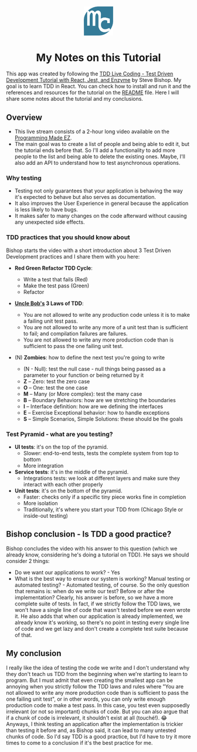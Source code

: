 <p align="center"><img src="./src/img/mylogo.svg" alt="logo" title="logo" width="80"></p>
<h1 align="center">My Notes on this Tutorial</h1>

This app was created by following the [TDD Live Coding - Test Driven Development Tutorial with React, Jest, and Enzyme](https://www.youtube.com/watch?v=tX-gu6FWcsE) by Steve Bishop. My goal is to learn TDD in React.
You can check how to install and run it and the references and resources for the tutorial on the [README](./README.md) file. Here I will share some notes about the tutorial and my conclusions.

## Overview

- This live stream consists of a 2-hour long video available on the [Programming Made EZ](https://www.youtube.com/watch?v=tX-gu6FWcsE).
- The main goal was to create a list of people and being able to edit it, but the tutorial ends before that. So I'll add a functionality to add more people to the list and being able to delete the existing ones. Maybe, I'll also add an API to understand how to test asynchronous operations.

### Why testing

- Testing not only guarantees that your application is behaving the way it's expected to behave but also serves as documentation.
- It also improves the User Experience in general because the application is less likely to have bugs.
- It makes safer to many changes on the code afterward without causing any unexpected side effects.

### TDD practices that you should know about

Bishop starts the video with a short introduction about 3 Test Driven Development practices and I share them with you here:

- **Red Green Refactor TDD Cycle**: 
  - Write a test that fails (Red)
  - Make the test pass (Green)
  - Refactor 

- **[Uncle Bob's](https://en.wikipedia.org/wiki/Robert_C._Martin) 3 Laws of TDD**:
  - You are not allowed to write any production code unless it is to make a failing unit test pass.
  - You are not allowed to write any more of a unit test than is sufficient to fail; and compilation failures are failures.
  - You are not allowed to write any more production code than is sufficient to pass the one failing unit test.

- (N) **Zombies**: how to define the next test you're going to write
  - (N - Null): test the null case - null things being passed as a parameter to your function or being returned by it 
  - **Z** – Zero: test the zero case
  - **O** – One: test the one case
  - **M** – Many (or More complex): test the many case
  - **B** – Boundary Behaviors: how are we stretching the boundaries
  - **I** – Interface definition: how are we defining the interfaces
  - **E** – Exercise Exceptional behavior: how to handle exceptions
  - **S** – Simple Scenarios, Simple Solutions: these should be the goals

### Test Pyramid - what are you testing?

- **UI tests**: it's on the top of the pyramid. 
  - Slower: end-to-end tests, tests the complete system from top to bottom
  - More integration
- **Service tests**: it's in the middle of the pyramid.
  - Integrations tests: we look at different layers and make sure they interact with each other properly
- **Unit tests**: it's on the bottom of the pyramid.
  - Faster: checks only if a specific tiny piece works fine in completion
  - More isolation
  - Traditionally, it's where you start your TDD from (Chicago Style or inside-out testing)

## Bishop conclusion - Is TDD a good practice?

Bishop concludes the video with his answer to this question (which we already know, considering he's doing a tutorial on TDD).
He says we should consider 2 things:
  - Do we want our applications to work? - Yes
  - What is the best way to ensure our system is working? Manual testing or automated testing? - Automated testing, of course.
So the only question that remains is: when do we write our test? Before or after the implementation?
Clearly, his answer is before, so we have a more complete suite of tests. In fact, if we strictly follow the TDD laws, we won't have a single line of code that wasn't tested before we even wrote it.
He also adds that when our application is already implemented, we already know it's working, so there's no point in testing every single line of code and we get lazy and don't create a complete test suite because of that.

## My conclusion

I really like the idea of testing the code we write and I don't understand why they don't teach us TDD from the beginning when we're starting to learn to program. 
But I must admit that even creating the smallest app can be annoying when you strictly follow the TDD laws and rules where "You are not allowed to write any more production code than is sufficient to pass the one failing unit test", or in other words, you can only write enough production code to make a test pass. 
In this case, you test even supposedly irrelevant (or not so important) chunks of code. But you can also argue that if a chunk of code is irrelevant, it shouldn't exist at all (touché!). 😂
Anyways, I think testing an application after the implementation is trickier than testing it before and, as Bishop said, it can lead to many untested chunks of code. So I'd say TDD is a good practice, but I'd have to try it more times to come to a conclusion if it's the best practice for me.


